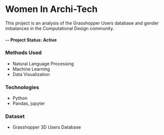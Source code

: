 # Women In Archi-Tech
This project is an analysis of the Grasshopper Users database and gender imbalances in the Computational Design community.
#### -- Project Status: Active
### Methods Used
* Natural Language Processing
* Machine Learning
* Data Visualization
### Technologies
* Python
* Pandas, jupyter
### Dataset
* Grasshopper 3D Users Database

